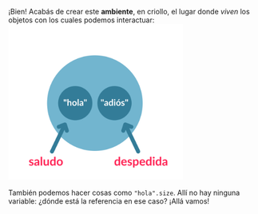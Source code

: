 ¡Bien! Acabás de crear este **ambiente**, en criollo, el lugar donde _viven_ los objetos con los cuales podemos interactuar:
<img src="https://raw.githubusercontent.com/MumukiProject/mumuki-guia-ruby-referencias/master/assets/objetos_4_1616780330596.2_b.svg" alt="Dos referencias" width="350" height="auto">

También podemos hacer cosas como `"hola".size`. Allí no hay ninguna variable: ¿dónde está la referencia en ese caso? ¡Allá vamos!